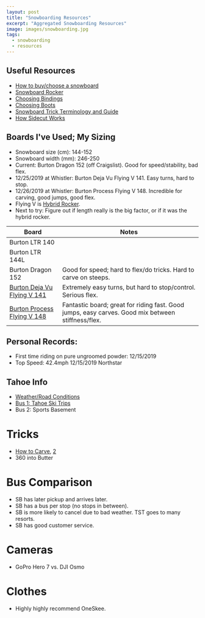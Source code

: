 ```yaml
---
layout: post
title: "Snowboarding Resources"
excerpt: "Aggregated Snowboarding Resources"
image: images/snowboarding.jpg
tags: 
  - snowboarding
  - resources
---
```


## Useful Resources
* [How to buy/choose a snowboard](https://www.evo.com/guides/how-to-choose-a-snowboard-and-size-chart)
* [Snowboard Rocker](https://www.evo.com/rocker-guide-what-is-rocker-and-why-does-it-matter)
* [Choosing Bindings](https://www.evo.com/how-to-choose-snowboard-bindings-compatibility-guide)
* [Choosing Boots](https://www.evo.com/snowboard-boot-buyers-guide-fit-flex-compatibility)
* [Snowboard Trick Terminology and Guide](https://snowboardaddiction.com/blogs/jib-board-basics/snowboard-terminology)
* [How Sidecut Works](https://www.youtube.com/watch?v=uE1YdDj_L0o)

## Boards I've Used; My Sizing
* Snowboard size (cm): 144-152
* Snowboard width (mm): 246-250
* Current: Burton Dragon 152 (off Craigslist). Good for speed/stability, bad flex.
* 12/25/2019 at Whistler: Burton Deja Vu Flying V 141. Easy turns, hard to stop.
* 12/26/2019 at Whistler: Burton Process Flying V 148. Incredible for carving, good jumps, good flex.
* Flying V is [Hybrid Rocker](https://snowboardingprofiles.com/understanding-the-different-snowboard-camber-types). 
* Next to try: Figure out if length really is the big factor, or if it was the hybrid rocker.

|Board                                                                        |Notes|
|-----------------------------------------------------------------------------|-----|
|Burton LTR 140                                                               |     |
|Burton LTR 144L                                                              |     |
|Burton Dragon 152                                                            | Good for speed; hard to flex/do tricks. Hard to carve on steeps.|
|[Burton Deja Vu Flying V 141](https://www.evo.com/outlet/snowboards/burton-deja-vu-flying-v-snowboard-womens)                                                 | Extremely easy turns, but hard to stop/control. Serious flex.|
|[Burton Process Flying V 148](https://www.evo.com/outlet/snowboards/burton-process-flying-v-snowboard-2017)| Fantastic board; great for riding fast. Good jumps, easy carves. Good mix between stiffness/flex.|

## Personal Records:
* First time riding on pure ungroomed powder: 12/15/2019
* Top Speed: 42.4mph 12/15/2019 Northstar

## Tahoe Info
* [Weather/Road Conditions](http://tahoeroads.info/)
* [Bus 1: Tahoe Ski Trips](https://www.tahoeskitrips.net/)
* Bus 2: Sports Basement

# Tricks
* [How to Carve](https://www.youtube.com/watch?v=rG2oVl_Btmk&list=PLXrzbcStaEyo0HFT95aTJb7QnpQE4g-j3), [2](https://snowprofessor.com/how-carve-on-snowboard)
* 360 into Butter

# Bus Comparison
* SB has later pickup and arrives later.
* SB has a bus per stop (no stops in between).
* SB is more likely to cancel due to bad weather. TST goes to many resorts.
* SB has good customer service.

# Cameras
* GoPro Hero 7 vs. DJI Osmo

# Clothes
* Highly highly recommend OneSkee.
